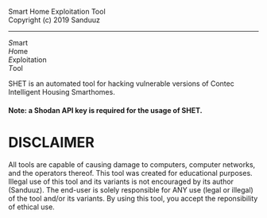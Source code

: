 Smart Home Exploitation Tool\
Copyright (c) 2019 Sanduuz
___________________
*S*mart\
*H*ome\
*E*xploitation\
*T*ool

SHET is an automated tool for hacking vulnerable versions of Contec Intelligent Housing Smarthomes.

#### Note: a Shodan API key is required for the usage of SHET.




# DISCLAIMER

All tools are capable of causing damage to computers,
computer networks, and the operators thereof. This tool was
created for educational purposes. Illegal use of this tool
and its variants is not encouraged by its author (Sanduuz).
The end-user is solely responsible for ANY use (legal or illegal)
of the tool and/or its variants. By using this tool, you accept the
reponsibility of ethical use.

